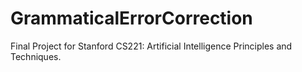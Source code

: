 # GrammaticalErrorCorrection
Final Project for Stanford CS221: Artificial Intelligence Principles and Techniques.
